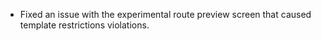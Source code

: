 - Fixed an issue with the experimental route preview screen that caused template restrictions violations.
